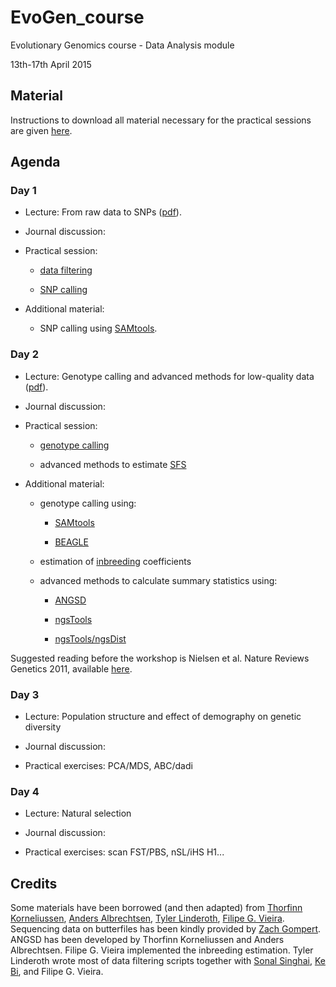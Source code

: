 
# EvoGen_course

Evolutionary Genomics course - Data Analysis module

13th-17th April 2015

## Material

Instructions to download all material necessary for the practical sessions are given [here](https://github.com/mfumagalli/EvoGen_course/blob/master/install.md).

## Agenda

### Day 1

 *	Lecture: From raw data to SNPs ([pdf](https://github.com/mfumagalli/EvoGen_course/blob/master/slides_day_1.pdf)).

 *	Journal discussion:

 *	Practical session:
 
	+	[data filtering](https://github.com/mfumagalli/EvoGen_course/blob/master/filtering.md)

	+	[SNP calling](https://github.com/mfumagalli/EvoGen_course/blob/master/snpcall.md)

 *	Additional material:

	+	SNP calling using [SAMtools](https://github.com/mfumagalli/EvoGen_course/blob/master/snpcall_samtools.md).

### Day 2

 *	Lecture: Genotype calling and advanced methods for low-quality data ([pdf](https://github.com/mfumagalli/EvoGen_course/blob/master/slides_day_2.pdf)).

 *	Journal discussion:

 *	Practical session: 

	+	[genotype calling](https://github.com/mfumagalli/EvoGen_course/blob/master/genocall.md)

	+	advanced methods to estimate [SFS](https://github.com/mfumagalli/EvoGen_course/blob/master/sfs.md)

 *	Additional material: 

	+	genotype calling using:

		-	[SAMtools](https://github.com/mfumagalli/EvoGen_course/blob/master/genocall_samtools.md)

		-	[BEAGLE](https://github.com/mfumagalli/EvoGen_course/blob/master/imputation.md)

	+	estimation of [inbreeding](https://github.com/mfumagalli/EvoGen_course/blob/master/inbreeding.md) coefficients

	+	advanced methods to calculate summary statistics using:

		-	[ANGSD](https://github.com/mfumagalli/EvoGen_course/blob/master/lowcov.md)

		-	[ngsTools](https://github.com/mfumagalli/EvoGen_course/blob/master/lowcov_ngstools.md)

		-	[ngsTools/ngsDist](https://github.com/mfumagalli/ngsTools/blob/master/TUTORIAL.md)


Suggested reading before the workshop is Nielsen et al. Nature Reviews Genetics 2011, available [here](http://cteg.berkeley.edu/~nielsen/wordpress/wp-content/uploads/2013/01/Nielsen-R.-et-al.-2011.pdf).

### Day 3

 *	Lecture: Population structure and effect of demography on genetic diversity

 *	Journal discussion:

 *	Practical exercises: PCA/MDS, ABC/dadi

### Day 4

 *	Lecture: Natural selection

 *	Journal discussion:

 *	Practical exercises: scan FST/PBS, nSL/iHS H1...


## Credits

Some materials have been borrowed (and then adapted) from [Thorfinn Korneliussen](http://scholar.google.co.uk/citations?user=-YNWF4AAAAAJ&hl=en), [Anders Albrechtsen](http://popgen.dk/albrecht/web/WelcomePage.html), [Tyler Linderoth](http://scholar.google.com/citations?user=dTuxmzkAAAAJ&hl=en), [Filipe G. Vieira](http://scholar.google.com/citations?user=gvZmPNQAAAAJ&hl=en).
Sequencing data on butterfiles has been kindly provided by [Zach Gompert](https://gompertlab.wordpress.com/).
ANGSD has been developed by Thorfinn Korneliussen and Anders Albrechtsen. 
Filipe G. Vieira implemented the inbreeding estimation. 
Tyler Linderoth wrote most of data filtering scripts together with [Sonal Singhai](https://systemsbiology.columbia.edu/people/sonal-singhal), [Ke Bi](http://scholar.google.ca/citations?user=ymcwERQAAAAJ), and Filipe G. Vieira.








